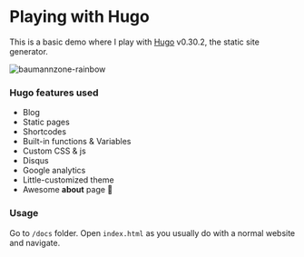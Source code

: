 # Playing with Hugo
This is a basic demo where I play with [Hugo](https://gohugo.io/) v0.30.2, the static site generator. 

![baumannzone-rainbow](./docs/images/baumannzone-rainbow.png)

### Hugo features used
- Blog
- Static pages
- Shortcodes
- Built-in functions & Variables
- Custom CSS & js
- Disqus
- Google analytics
- Little-customized theme
- Awesome **about** page 🦄


### Usage
Go to `/docs` folder. Open `index.html` as you usually do with a normal website and navigate.




